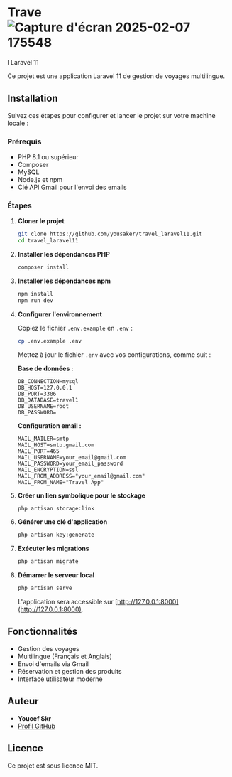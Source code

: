 # Trave![Capture d'écran 2025-02-07 175548](https://github.com/user-attachments/assets/26c995a2-dc1b-4139-84f7-019c2810d13d)
l Laravel 11

Ce projet est une application Laravel 11 de gestion de voyages multilingue.

## Installation

Suivez ces étapes pour configurer et lancer le projet sur votre machine locale :

### Prérequis

- PHP 8.1 ou supérieur
- Composer
- MySQL
- Node.js et npm
- Clé API Gmail pour l'envoi des emails

### Étapes

1. **Cloner le projet**
   ```bash
   git clone https://github.com/yousaker/travel_laravel11.git
   cd travel_laravel11
   ```

2. **Installer les dépendances PHP**
   ```bash
   composer install
   ```

3. **Installer les dépendances npm**
   ```bash
   npm install
   npm run dev
   ```

4. **Configurer l'environnement**
   
   Copiez le fichier `.env.example` en `.env` :
   ```bash
   cp .env.example .env
   ```

   Mettez à jour le fichier `.env` avec vos configurations, comme suit :

   **Base de données :**
   ```env
   DB_CONNECTION=mysql
   DB_HOST=127.0.0.1
   DB_PORT=3306
   DB_DATABASE=travel1
   DB_USERNAME=root
   DB_PASSWORD=
   ```

   **Configuration email :**
   ```env
   MAIL_MAILER=smtp
   MAIL_HOST=smtp.gmail.com
   MAIL_PORT=465
   MAIL_USERNAME=your_email@gmail.com
   MAIL_PASSWORD=your_email_password
   MAIL_ENCRYPTION=ssl
   MAIL_FROM_ADDRESS="your_email@gmail.com"
   MAIL_FROM_NAME="Travel App"
   ```

5. **Créer un lien symbolique pour le stockage**
   ```bash
   php artisan storage:link
   ```

6. **Générer une clé d'application**
   ```bash
   php artisan key:generate
   ```

7. **Exécuter les migrations**
   ```bash
   php artisan migrate
   ```

8. **Démarrer le serveur local**
   ```bash
   php artisan serve
   ```

   L'application sera accessible sur [http://127.0.0.1:8000](http://127.0.0.1:8000).

## Fonctionnalités

- Gestion des voyages
- Multilingue (Français et Anglais)
- Envoi d'emails via Gmail
- Réservation et gestion des produits
- Interface utilisateur moderne

## Auteur

- **Youcef Skr**
- [Profil GitHub](https://github.com/yousaker)

## Licence

Ce projet est sous licence MIT.

